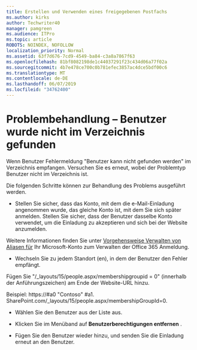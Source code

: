 ```yaml
---
title: Erstellen und Verwenden eines freigegebenen Postfachs
ms.author: kirks
author: Techwriter40
manager: pamgreen
ms.audience: ITPro
ms.topic: article
ROBOTS: NOINDEX, NOFOLLOW
localization_priority: Normal
ms.assetid: 63f7d676-7cd9-4549-ba84-c3a8a7867f63
ms.openlocfilehash: 81bf8082198de1c44037291f23c434d06a77f02a
ms.sourcegitcommit: 4b7e478ce700c0b781efec3857ac4dce5bdf00c6
ms.translationtype: MT
ms.contentlocale: de-DE
ms.lasthandoff: 06/07/2019
ms.locfileid: "34762400"
---
```

# <a name="troubleshoot-issue---user-not-found-in-directory"></a>Problembehandlung – Benutzer wurde nicht im Verzeichnis gefunden

Wenn Benutzer Fehlermeldung "Benutzer kann nicht gefunden werden" im Verzeichnis empfangen. Versuchen Sie es erneut, wobei der Problemtyp Benutzer nicht im Verzeichnis ist.

Die folgenden Schritte können zur Behandlung des Problems ausgeführt werden.

- Stellen Sie sicher, dass das Konto, mit dem die e-Mail-Einladung angenommen wurde, das gleiche Konto ist, mit dem Sie sich später anmelden. Stellen Sie sicher, dass der Benutzer dasselbe Konto verwendet, um die Einladung zu akzeptieren und sich bei der Website anzumelden. 

Weitere Informationen finden Sie unter [Vorgehensweise Verwalten von Aliasen für</a> Ihr Microsoft-Konto zum Verwalten der Office 365 Anmeldung](https://support.microsoft.com/help/12407/microsoft-account-how-to-manage-aliases). 

- Wechseln Sie zu jedem Standort (en), in dem der Benutzer den Fehler empfängt. 

Fügen Sie "/_layouts/15/people.aspx/membershipgroupid = 0" (innerhalb der Anführungszeichen) am Ende der Website-URL hinzu. 

Beispiel: https://#a0 "Contoso" #a1. SharePoint.com/_layouts/15/people.aspx/membershipGroupId=0.

- Wählen Sie den Benutzer aus der Liste aus.

- Klicken Sie im Menüband auf **Benutzerberechtigungen entfernen** . 
-  Fügen Sie den Benutzer wieder hinzu, und senden Sie die Einladung erneut an den Benutzer.

